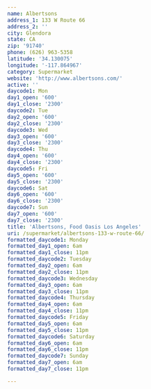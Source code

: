 ```yaml
---
name: Albertsons
address_1: 133 W Route 66
address_2: ''
city: Glendora
state: CA
zip: '91740'
phone: (626) 963-5358
latitude: '34.130075'
longitude: '-117.864967'
category: Supermarket
website: 'http://www.albertsons.com/'
active: ''
daycode1: Mon
day1_open: '600'
day1_close: '2300'
daycode2: Tue
day2_open: '600'
day2_close: '2300'
daycode3: Wed
day3_open: '600'
day3_close: '2300'
daycode4: Thu
day4_open: '600'
day4_close: '2300'
daycode5: Fri
day5_open: '600'
day5_close: '2300'
daycode6: Sat
day6_open: '600'
day6_close: '2300'
daycode7: Sun
day7_open: '600'
day7_close: '2300'
title: 'Albertsons, Food Oasis Los Angeles'
uri: /supermarket/albertsons-133-w-route-66/
formatted_daycode1: Monday
formatted_day1_open: 6am
formatted_day1_close: 11pm
formatted_daycode2: Tuesday
formatted_day2_open: 6am
formatted_day2_close: 11pm
formatted_daycode3: Wednesday
formatted_day3_open: 6am
formatted_day3_close: 11pm
formatted_daycode4: Thursday
formatted_day4_open: 6am
formatted_day4_close: 11pm
formatted_daycode5: Friday
formatted_day5_open: 6am
formatted_day5_close: 11pm
formatted_daycode6: Saturday
formatted_day6_open: 6am
formatted_day6_close: 11pm
formatted_daycode7: Sunday
formatted_day7_open: 6am
formatted_day7_close: 11pm

---
```



